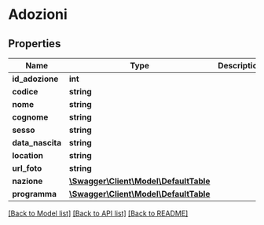 # Adozioni

## Properties
Name | Type | Description | Notes
------------ | ------------- | ------------- | -------------
**id_adozione** | **int** |  | [optional] 
**codice** | **string** |  | [optional] 
**nome** | **string** |  | [optional] 
**cognome** | **string** |  | [optional] 
**sesso** | **string** |  | [optional] 
**data_nascita** | **string** |  | [optional] 
**location** | **string** |  | [optional] 
**url_foto** | **string** |  | [optional] 
**nazione** | [**\Swagger\Client\Model\DefaultTable**](DefaultTable.md) |  | [optional] 
**programma** | [**\Swagger\Client\Model\DefaultTable**](DefaultTable.md) |  | [optional] 

[[Back to Model list]](../README.md#documentation-for-models) [[Back to API list]](../README.md#documentation-for-api-endpoints) [[Back to README]](../README.md)


